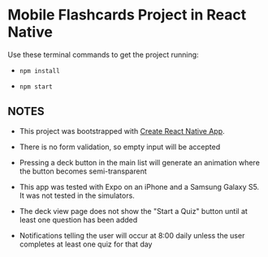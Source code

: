 # Mobile Flashcards Project in React Native

Use these terminal commands to get the project running:

* `npm install`

* `npm start`

## NOTES

* This project was bootstrapped with [Create React Native App](https://github.com/react-community/create-react-native-app).

* There is no form validation, so empty input will be accepted

* Pressing a deck button in the main list will generate an animation where the button becomes semi-transparent

* This app was tested with Expo on an iPhone and a Samsung Galaxy S5. It was not tested in the simulators.

* The deck view page does not show the "Start a Quiz" button until at least one question has been added

* Notifications telling the user will occur at 8:00 daily unless the user completes at least one quiz for that day

